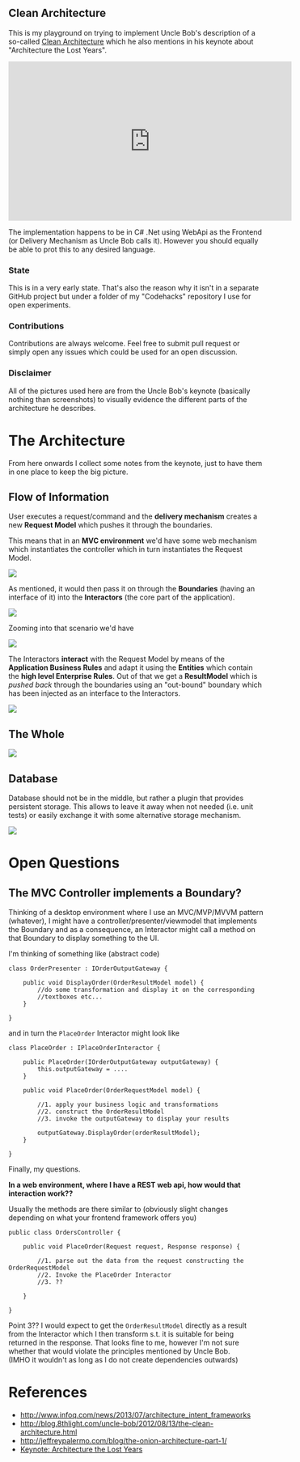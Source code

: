 Clean Architecture
---

This is my playground on trying to implement Uncle Bob's description of a so-called [Clean Architecture](http://blog.8thlight.com/uncle-bob/2012/08/13/the-clean-architecture.html) which he also mentions in his keynote about "Architecture the Lost Years".

<iframe width="560" height="315" src="http://www.youtube.com/embed/WpkDN78P884" frameborder="0" allowfullscreen="allowfullscreen"> </iframe>


The implementation happens to be in C# .Net using WebApi as the Frontend (or Delivery Mechanism as Uncle Bob calls it). However you should equally be able to prot this to any desired language.

### State

This is in a very early state. That's also the reason why it isn't in a separate GitHub project but under a folder of my "Codehacks" repository I use for open experiments.

### Contributions

Contributions are always welcome. Feel free to submit pull request or simply open any issues which could be used for an open discussion.

### Disclaimer

All of the pictures used here are from the Uncle Bob's keynote (basically nothing than screenshots) to visually evidence the different parts of the architecture he describes.

# The Architecture

From here onwards I collect some notes from the keynote, just to have them in one place to keep the big picture.

## Flow of Information

User executes a request/command and the **delivery mechanism** creates a new **Request Model** which pushes it through the boundaries.

This means that in an **MVC environment** we'd have some web mechanism which instantiates the controller which in turn instantiates the Request Model.

![](./docs/imgs/flow_mvc_http.png)

As mentioned, it would then pass it on through the **Boundaries** (having an interface of it) into the **Interactors** (the core part of the application).

![](./docs/imgs/flow_mvc_interactor.png)

Zooming into that scenario we'd have

![](./docs/imgs/flow_requestmodel_creation.png)


The Interactors **interact** with the Request Model by means of the **Application Business Rules** and adapt it using the **Entities** which contain the **high level Enterprise Rules**. Out of that we get a **ResultModel** which is _pushed back_ through the boundaries using an "out-bound" boundary which has been injected as an interface to the Interactors. 

![](./docs/imgs/flow_resultmodel.png)

## The Whole

![](./docs/imgs/wholepicture.png)


## Database

Database should not be in the middle, but rather a plugin that provides persistent storage. This allows to leave it away when not needed (i.e. unit tests) or easily exchange it with some alternative storage mechanism.

![](./docs/imgs/pluggabledatabase.png)


# Open Questions

## The MVC Controller implements a Boundary?

Thinking of a desktop environment where I use an MVC/MVP/MVVM pattern (whatever), I might have a controller/presenter/viewmodel that implements the Boundary and as a consequence, an Interactor might call a method on that Boundary to display something to the UI.

I'm thinking of something like (abstract code)


	class OrderPresenter : IOrderOutputGateway {

		public void DisplayOrder(OrderResultModel model) {
			//do some transformation and display it on the corresponding
			//textboxes etc...
		}

	}


and in turn the `PlaceOrder` Interactor might look like

	class PlaceOrder : IPlaceOrderInteractor {

		public PlaceOrder(IOrderOutputGateway outputGateway) {
			this.outputGateway = ....
		}

		public void PlaceOrder(OrderRequestModel model) {

			//1. apply your business logic and transformations
			//2. construct the OrderResultModel
			//3. invoke the outputGateway to display your results

			outputGateway.DisplayOrder(orderResultModel);
		}

	}

Finally, my questions.

**In a web environment, where I have a REST web api, how would that interaction work??**

Usually the methods are there similar to (obviously slight changes depending on what your frontend framework offers you)

	public class OrdersController {

		public void PlaceOrder(Request request, Response response) {

			//1. parse out the data from the request constructing the OrderRequestModel
			//2. Invoke the PlaceOrder Interactor
			//3. ?? 

		}

	}

Point 3?? I would expect to get the `OrderResultModel` directly as a result from the Interactor which I then transform s.t. it is suitable for being returned in the response. That looks fine to me, however I'm not sure whether that would violate the principles mentioned by Uncle Bob.  
(IMHO it wouldn't as long as I do not create dependencies outwards)

# References

- http://www.infoq.com/news/2013/07/architecture_intent_frameworks
- http://blog.8thlight.com/uncle-bob/2012/08/13/the-clean-architecture.html
- http://jeffreypalermo.com/blog/the-onion-architecture-part-1/
- [Keynote: Architecture the Lost Years](http://www.youtube.com/watch?feature=player_detailpage&v=WpkDN78P884#t=1672s)